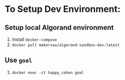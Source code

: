 # To Setup Dev Environment:

## Setup local Algorand environment

1. Install `docker-compose`
2. `docker pull makerxau/algorand-sandbox-dev:latest`

## Use `goal`

1. `docker exec -it happy_cohen goal`
